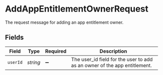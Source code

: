 # AddAppEntitlementOwnerRequest

The request message for adding an app entitlement owner.


## Fields

| Field                                                                     | Type                                                                      | Required                                                                  | Description                                                               |
| ------------------------------------------------------------------------- | ------------------------------------------------------------------------- | ------------------------------------------------------------------------- | ------------------------------------------------------------------------- |
| `userId`                                                                  | *string*                                                                  | :heavy_minus_sign:                                                        | The user_id field for the user to add as an owner of the app entitlement. |